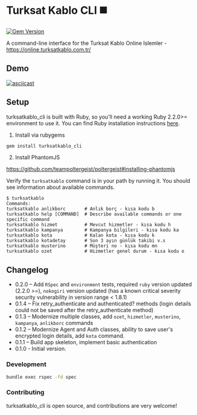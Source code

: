 Turksat Kablo CLI :black_medium_square:
=================
[![Gem Version](https://badge.fury.io/rb/turksatkablo_cli.svg)](https://badge.fury.io/rb/turksatkablo_cli)

A command-line interface for the Turksat Kablo Online Islemler - https://online.turksatkablo.com.tr/


## Demo

[![asciicast](https://asciinema.org/a/O5JIljKHQjTe3cRZNDLBngJXS.png)](https://asciinema.org/a/O5JIljKHQjTe3cRZNDLBngJXS)

## Setup

turksatkablo_cli is built with Ruby, so you'll need a working Ruby 2.2.0>= environment to use it. You can find Ruby installation instructions [here](https://www.ruby-lang.org/en/installation/).


1. Install via rubygems

```bash
gem install turksatkablo_cli
```

2. Install PhantomJS

https://github.com/teampoltergeist/poltergeist#installing-phantomjs



Verify the `turksatkablo` command is in your path by running it. You should see information about available commands.

```
$ turksatkablo
Commands:
turksatkablo anlikborc       # Anlık borç - kısa kodu b
turksatkablo help [COMMAND]  # Describe available commands or one specific command
turksatkablo hizmet          # Mevcut hizmetler - kısa kodu h
turksatkablo kampanya        # Kampanya bilgileri - kısa kodu ka
turksatkablo kota            # Kalan kota - kısa kodu k
turksatkablo kotadetay       # Son 3 ayın günlük takibi v.s
turksatkablo musterino       # Müşteri no - kısa kodu mn
turksatkablo ozet            # Hizmetler genel durum - kısa kodu o
```

## Changelog
+ 0.2.0 – Add `RSpec` and `environment` tests, required `ruby` version updated (2.2.0 >=), `nokogiri` version updated (has a known critical severity security vulnerability in version range < 1.8.1)
+ 0.1.4 – Fix retry_authenticate and authenticated? methods (login details could not be saved after the retry_authenticate method)
+ 0.1.3 – Modernize multiple classes, add `ozet`, `hizmetler`, `musterino`, `kampanya`, `anlikborc` commands
+ 0.1.2 – Modernize Agent and Auth classes, ability to save user's encrypted login details, add `kota` command.
+ 0.1.1 – Build app skeleton, implement basic authentication
+ 0.1.0 - Initial version.

### Development
```bash
bundle exec rspec -fd spec
```

### Contributing

turksatkablo_cli is open source, and contributions are very welcome!
